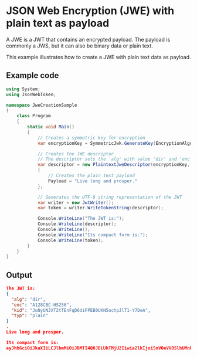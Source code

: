 # JSON Web Encryption (JWE) with plain text as payload
A JWE is a JWT that contains an encrypted payload. 
The payload is commonly a JWS, but it can also be binary data or plain text.

This example illustrates how to create a JWE with plain text data as payload. 

## Example code
```C#
using System;
using JsonWebToken;

namespace JweCreationSample
{
    class Program
    {
        static void Main()
        {
            // Creates a symmetric key for encryption
            var encryptionKey = SymmetricJwk.GenerateKey(EncryptionAlgorithm.A128CbcHS256);

            // Creates the JWE descriptor 
            // The descriptor sets the 'alg' with value 'dir' and 'enc' with value 'A128CBC-HS256'
            var descriptor = new PlaintextJweDescriptor(encryptionKey, KeyManagementAlgorithm.Direct, EncryptionAlgorithm.A128CbcHS256)
            {
                // Creates the plain text payload
                Payload = "Live long and prosper."
            };

            // Generates the UTF-8 string representation of the JWT
            var writer = new JwtWriter();
            var token = writer.WriteTokenString(descriptor);

            Console.WriteLine("The JWT is:");
            Console.WriteLine(descriptor);
            Console.WriteLine();
            Console.WriteLine("Its compact form is:");
            Console.WriteLine(token);
        }
    }
}
```
## Output
```JSON
The JWT is:
{
  "alg": "dir",
  "enc": "A128CBC-HS256",
  "kid": "JuNyUNJXT2tTEnFqD6diFPEB0UKN5ochpJlT1-Y7DeA",
  "typ": "plain"
}
.
Live long and prosper.

Its compact form is:
eyJhbGciOiJkaXIiLCJlbmMiOiJBMTI4Q0JDLUhTMjU2Iiwia2lkIjoiSnVOeVVOSlhUMnRURW5GcUQ2ZGlGUEVCMFVLTjVvY2hwSmxUMS1ZN0RlQSIsInR5cCI6InBsYWluIn0..8nnUg6GYXqxwl3ceMp6Z7w.Qlm1_QvkASvKiJN6M7YYIdnV2d9vlJPbltTslf3N_PE.eUeoHG3SesZZDHTQhS7bwg
```